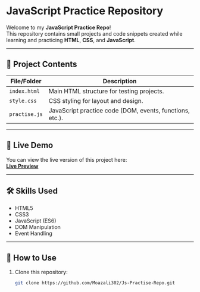 # JavaScript Practice Repository

Welcome to my **JavaScript Practice Repo**!  
This repository contains small projects and code snippets created while learning and practicing **HTML**, **CSS**, and **JavaScript**.

---

## 📂 Project Contents

| File/Folder        | Description |
|--------------------|-------------|
| `index.html`       | Main HTML structure for testing projects. |
| `style.css`        | CSS styling for layout and design. |
| `practise.js`      | JavaScript practice code (DOM, events, functions, etc.). |

---

## 🚀 Live Demo
You can view the live version of this project here:  
**[Live Preview](https://moazali302.github.io/Js-Practise-Repo/)**

---

## 🛠 Skills Used
- HTML5  
- CSS3  
- JavaScript (ES6)  
- DOM Manipulation  
- Event Handling  

---

## 📌 How to Use
1. Clone this repository:
   ```bash
   git clone https://github.com/Moazali302/Js-Practise-Repo.git
   
